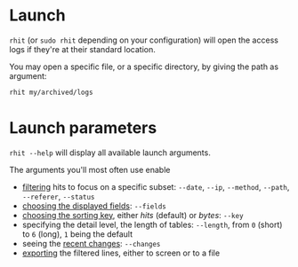 
# Launch

`rhit` (or `sudo rhit` depending on your configuration) will open the access logs if they're at their standard location.

You may open a specific file, or a specific directory, by giving the path as argument:

```bash
rhit my/archived/logs
```

# Launch parameters

`rhit --help` will display all available launch arguments.

The arguments you'll most often use enable

* [filtering](../usage-filters) hits to focus on a specific subset: `--date`, `--ip`, `--method`, `--path`, `--referer`, `--status`
* [choosing the displayed fields](../usage-fields): `--fields`
* [choosing the sorting key](../usage-key), either *hits* (default) or *bytes*: `--key`
* specifying the detail level, the length of tables: `--length`, from `0` (short) to `6` (long), `1` being the default
* seeing the [recent changes](../usage-changes): `--changes`
* [exporting](../export) the filtered lines, either to screen or to a file


